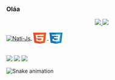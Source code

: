 ### Oláa

<div align="center">
  <a href="https://github.com/natalialeites">
  <img width="42%" src="https://github-readme-stats.vercel.app/api?username=natalialeites&show_icons=true&theme=radical&include_all_commits=true&count_private=true"/>
  <img width="50%" src="https://github-readme-stats.vercel.app/api/top-langs/?username=natalialeites&layout=compact&langs_count=7&theme=radical"/>
</div>

<div style="display: inline_block"><br>
  <img align="center" alt="Nati-Js" height="30" width="32" src="https://www.freepnglogos.com/uploads/javascript-png/js-logo-png-5.png">
   <img align="center" alt="Nati-HTML" height="30" width="40" src="https://raw.githubusercontent.com/devicons/devicon/master/icons/html5/html5-original.svg">
  <img align="center" alt="Nati-CSS" height="30" width="40" src="https://raw.githubusercontent.com/devicons/devicon/master/icons/css3/css3-original.svg">
  
</div>
  
  ##
  
  <div>
  <a href="https://www.instagram.com/natalialeits/" target="_blank"><img src="https://img.shields.io/badge/-Instagram-%23E4405F?style=for-the-badge&logo=instagram&logoColor=white" target="_blank"></a>
<a href = "mailto:natalia.leites@outlook.com"><img src="https://img.shields.io/badge/Microsoft_Outlook-0078D4?style=for-the-badge&logo=microsoft-outlook&logoColor=white" target="_blank"></a>
  <a href="https://www.linkedin.com/in/natalialeits/" target="_blank"><img src="https://img.shields.io/badge/-LinkedIn-%230077B5?style=for-the-badge&logo=linkedin&logoColor=white" target="_blank"></a>  
  
  ![Snake animation](https://github.com/natalialeites/natalialeites/blob/output/github-contribution-grid-snake.svg)
  
  </div>
  
   
  
  
